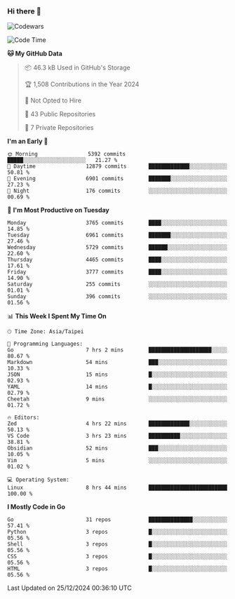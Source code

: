 ### Hi there 👋

![Codewars](https://www.codewars.com/users/omegaatt36/badges/small)

<!--START_SECTION:waka-->
![Code Time](http://img.shields.io/badge/Code%20Time-2%2C941%20hrs%2049%20mins-blue)

**🐱 My GitHub Data** 

> 📦 46.3 kB Used in GitHub's Storage 
 > 
> 🏆 1,508 Contributions in the Year 2024
 > 
> 🚫 Not Opted to Hire
 > 
> 📜 43 Public Repositories 
 > 
> 🔑 7 Private Repositories 
 > 
**I'm an Early 🐤** 

```text
🌞 Morning                5392 commits        █████░░░░░░░░░░░░░░░░░░░░   21.27 % 
🌆 Daytime                12879 commits       █████████████░░░░░░░░░░░░   50.81 % 
🌃 Evening                6901 commits        ███████░░░░░░░░░░░░░░░░░░   27.23 % 
🌙 Night                  176 commits         ░░░░░░░░░░░░░░░░░░░░░░░░░   00.69 % 
```
📅 **I'm Most Productive on Tuesday** 

```text
Monday                   3765 commits        ████░░░░░░░░░░░░░░░░░░░░░   14.85 % 
Tuesday                  6961 commits        ███████░░░░░░░░░░░░░░░░░░   27.46 % 
Wednesday                5729 commits        ██████░░░░░░░░░░░░░░░░░░░   22.60 % 
Thursday                 4465 commits        ████░░░░░░░░░░░░░░░░░░░░░   17.61 % 
Friday                   3777 commits        ████░░░░░░░░░░░░░░░░░░░░░   14.90 % 
Saturday                 255 commits         ░░░░░░░░░░░░░░░░░░░░░░░░░   01.01 % 
Sunday                   396 commits         ░░░░░░░░░░░░░░░░░░░░░░░░░   01.56 % 
```


📊 **This Week I Spent My Time On** 

```text
🕑︎ Time Zone: Asia/Taipei

💬 Programming Languages: 
Go                       7 hrs 2 mins        ████████████████████░░░░░   80.67 % 
Markdown                 54 mins             ███░░░░░░░░░░░░░░░░░░░░░░   10.33 % 
JSON                     15 mins             █░░░░░░░░░░░░░░░░░░░░░░░░   02.93 % 
YAML                     14 mins             █░░░░░░░░░░░░░░░░░░░░░░░░   02.79 % 
Cheetah                  9 mins              ░░░░░░░░░░░░░░░░░░░░░░░░░   01.72 % 

🔥 Editors: 
Zed                      4 hrs 22 mins       █████████████░░░░░░░░░░░░   50.13 % 
VS Code                  3 hrs 23 mins       ██████████░░░░░░░░░░░░░░░   38.81 % 
Obsidian                 52 mins             ███░░░░░░░░░░░░░░░░░░░░░░   10.05 % 
Vim                      5 mins              ░░░░░░░░░░░░░░░░░░░░░░░░░   01.02 % 

💻 Operating System: 
Linux                    8 hrs 44 mins       █████████████████████████   100.00 % 
```

**I Mostly Code in Go** 

```text
Go                       31 repos            ██████████████░░░░░░░░░░░   57.41 % 
Python                   3 repos             █░░░░░░░░░░░░░░░░░░░░░░░░   05.56 % 
Shell                    3 repos             █░░░░░░░░░░░░░░░░░░░░░░░░   05.56 % 
CSS                      3 repos             █░░░░░░░░░░░░░░░░░░░░░░░░   05.56 % 
HTML                     3 repos             █░░░░░░░░░░░░░░░░░░░░░░░░   05.56 % 
```




 Last Updated on 25/12/2024 00:36:10 UTC
<!--END_SECTION:waka-->

<!--
**omegaatt36/omegaatt36** is a ✨ _special_ ✨ repository because its `README.md` (this file) appears on your GitHub profile.

Here are some ideas to get you started:

- 🔭 I’m currently working on ...
- 🌱 I’m currently learning ...
- 👯 I’m looking to collaborate on ...
- 🤔 I’m looking for help with ...
- 💬 Ask me about ...
- 📫 How to reach me: ...
- 😄 Pronouns: ...
- ⚡ Fun fact: ...
-->
